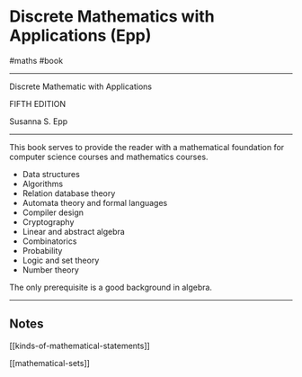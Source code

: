 # Discrete Mathematics with Applications (Epp)

#maths #book 

-----

Discrete Mathematic with Applications

FIFTH EDITION

Susanna S. Epp

-----

This book serves to provide the reader with a mathematical foundation
for computer science courses and mathematics courses. 

- Data structures
- Algorithms
- Relation database theory
- Automata theory and formal languages
- Compiler design
- Cryptography
- Linear and abstract algebra 
- Combinatorics 
- Probability 
- Logic and set theory
- Number theory 

The only prerequisite is a good background in algebra.


-----

## Notes

[[kinds-of-mathematical-statements]]

[[mathematical-sets]]
